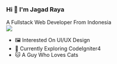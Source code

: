 ### Hi 👋 I'm Jagad Raya
A Fullstack Web Developer From Indonesia<br>
![](https://komarev.com/ghpvc/?username=ZenthicMC)<br>
- 🖼️ Interested On UI/UX Design<br>
- 📖 Currently Exploring CodeIgniter4<br>
- 🐱 A Guy Who Loves Cats<br>



<!--
**ZenthicMC/ZenthicMC** is a ✨ _special_ ✨ repository because its `README.md` (this file) appears on your GitHub profile.

Here are some ideas to get you started:

- 🔭 I’m currently working on ...
- 🌱 I’m currently learning ...
- 👯 I’m looking to collaborate on ...
- 🤔 I’m looking for help with ...
- 💬 Ask me about ...
- 📫 How to reach me: ...
- 😄 Pronouns: ...
- ⚡ Fun fact: ...
-->
